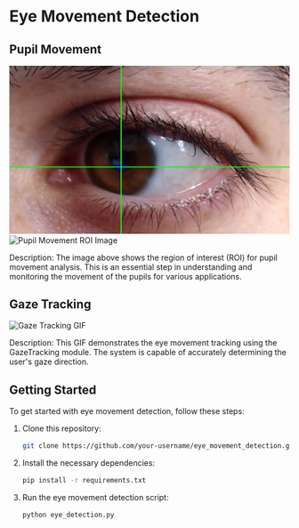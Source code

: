 # Eye Movement Detection

## Pupil Movement

![Pupil Movement ROI Image](./PupilMovement/roi_image.jpg)
<img src="./PupilMovement/output_video.mp4" alt="Pupil Movement ROI Image">

Description: The image above shows the region of interest (ROI) for pupil movement analysis. This is an essential step in understanding and monitoring the movement of the pupils for various applications.

## Gaze Tracking

<img src="./GazeTracking/GazeTracking.gif" alt="Gaze Tracking GIF">

Description: This GIF demonstrates the eye movement tracking using the GazeTracking module. The system is capable of accurately determining the user's gaze direction.

## Getting Started

To get started with eye movement detection, follow these steps:

1. Clone this repository:

   ```bash
   git clone https://github.com/your-username/eye_movement_detection.git

2. Install the necessary dependencies:
    ```bash
    pip install -r requirements.txt

3. Run the eye movement detection script:
    ```bash
    python eye_detection.py
